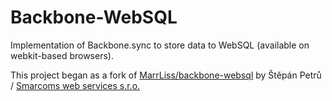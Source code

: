 # Backbone-WebSQL

Implementation of Backbone.sync to store data to WebSQL (available on webkit-based browsers).

This project began as a fork of [MarrLiss/backbone-websql](https://github.com/MarrLiss/backbone-websql) by Štěpán Petrů / [Smarcoms web services s.r.o.](http://www.smarcoms.cz)